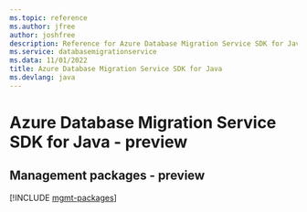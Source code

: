 ```yaml
---
ms.topic: reference
ms.author: jfree
author: joshfree
description: Reference for Azure Database Migration Service SDK for Java
ms.service: databasemigrationservice
ms.data: 11/01/2022
title: Azure Database Migration Service SDK for Java
ms.devlang: java
---
```

# Azure Database Migration Service SDK for Java - preview

## Management packages - preview
[!INCLUDE [mgmt-packages](database-migration-service-mgmt-index.md)]